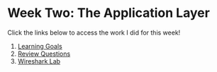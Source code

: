 # Week Two: The Application Layer

Click the links below to access the work I did for this week!

1. [Learning Goals](learning_goals02.md)
2. [Review Questions](review_questions02.md)
3. [Wireshark Lab](lab02.md)